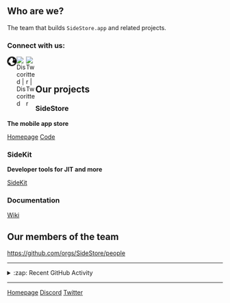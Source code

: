 <!-- 
Docs: How to use GitHub README and actions to auto-generate embedded content.
https://github.com/anuraghazra/github-readme-stats
https://www.youtube.com/watch?v=n6d4KHSKqGk
https://github.com/rahuldkjain/github-profile-readme-generator
 -->

## Who are we?

The team that builds `SideStore.app` and related projects.

### Connect with us:

<!--
[![Website](https://img.shields.io/website?label=sidestore.io&style=for-the-badge&url=https://sidestore.io)](https://sidestore.io)
[![Twitter Follow](https://img.shields.io/twitter/follow/sidestore_io?color=1DA1F2&logo=twitter&style=for-the-badge)](https://twitter.com/intent/follow?original_referer=https%3A%2F%2Fgithub.com%2Fsidestore&screen_name=sidestore)
[![GitHub Followers](https://img.shields.io/github/followers/sidestore?style=for-the-badge)]()
[![GitHub Sponsors](https://img.shields.io/github/sponsors/sidestore?style=for-the-badge
)]() 
-->

[<img align="left" alt="sidestore.io" width="22px" src="https://raw.githubusercontent.com/iconic/open-iconic/master/svg/globe.svg" />][website]
[<img align="left" alt="Discord | Discord" width="22px" src="https://cdn.jsdelivr.net/npm/simple-icons@v3/icons/discord.svg" />][discord]
[<img align="left" alt="Twitter | Twitter" width="22px" src="https://cdn.jsdelivr.net/npm/simple-icons@v3/icons/twitter.svg" />][twitter]

<br />
<br />

## Our projects

### SideStore

__The mobile app store__

[Homepage][website]
[Code][git.sidestore]

### SideKit

__Developer tools for JIT and more__

[SideKit][git.sidekit]

### Documentation

[Wiki][wiki]

## Our members of the team

https://github.com/orgs/SideStore/people

---

<details>
  <summary>:zap: Recent GitHub Activity</summary>

<!--START_SECTION:activity-->
1. 🗣 Commented on [#37](https://github.com/SideStore/sidestore.github.io/issues/37) in [SideStore/sidestore.github.io](https://github.com/SideStore/sidestore.github.io)
2. 🗣 Commented on [#36](https://github.com/SideStore/sidestore.github.io/issues/36) in [SideStore/sidestore.github.io](https://github.com/SideStore/sidestore.github.io)
3. ❌ Closed PR [#36](https://github.com/SideStore/sidestore.github.io/pull/36) in [SideStore/sidestore.github.io](https://github.com/SideStore/sidestore.github.io)
4. 🗣 Commented on [#37](https://github.com/SideStore/sidestore.github.io/issues/37) in [SideStore/sidestore.github.io](https://github.com/SideStore/sidestore.github.io)
5. 🗣 Commented on [#37](https://github.com/SideStore/sidestore.github.io/issues/37) in [SideStore/sidestore.github.io](https://github.com/SideStore/sidestore.github.io)
6. 💪 Opened PR [#37](https://github.com/SideStore/sidestore.github.io/pull/37) in [SideStore/sidestore.github.io](https://github.com/SideStore/sidestore.github.io)
7. 🗣 Commented on [#7](https://github.com/SideStore/omnisette-server/issues/7) in [SideStore/omnisette-server](https://github.com/SideStore/omnisette-server)
8. ❗️ Closed issue [#7](https://github.com/SideStore/omnisette-server/issues/7) in [SideStore/omnisette-server](https://github.com/SideStore/omnisette-server)
9. ❗️ Opened issue [#597](https://github.com/SideStore/SideStore/issues/597) in [SideStore/SideStore](https://github.com/SideStore/SideStore)
10. 🗣 Commented on [#596](https://github.com/SideStore/SideStore/issues/596) in [SideStore/SideStore](https://github.com/SideStore/SideStore)
11. ❗️ Opened issue [#596](https://github.com/SideStore/SideStore/issues/596) in [SideStore/SideStore](https://github.com/SideStore/SideStore)
12. 🗣 Commented on [#578](https://github.com/SideStore/SideStore/issues/578) in [SideStore/SideStore](https://github.com/SideStore/SideStore)
13. 🗣 Commented on [#156](https://github.com/SideStore/SideStore/issues/156) in [SideStore/SideStore](https://github.com/SideStore/SideStore)
14. 🗣 Commented on [#36](https://github.com/SideStore/sidestore.github.io/issues/36) in [SideStore/sidestore.github.io](https://github.com/SideStore/sidestore.github.io)
15. 🗣 Commented on [#36](https://github.com/SideStore/sidestore.github.io/issues/36) in [SideStore/sidestore.github.io](https://github.com/SideStore/sidestore.github.io)
16. 🗣 Commented on [#36](https://github.com/SideStore/sidestore.github.io/issues/36) in [SideStore/sidestore.github.io](https://github.com/SideStore/sidestore.github.io)
17. 🗣 Commented on [#347](https://github.com/SideStore/SideStore/issues/347) in [SideStore/SideStore](https://github.com/SideStore/SideStore)
18. 🗣 Commented on [#36](https://github.com/SideStore/sidestore.github.io/issues/36) in [SideStore/sidestore.github.io](https://github.com/SideStore/sidestore.github.io)
19. 🗣 Commented on [#36](https://github.com/SideStore/sidestore.github.io/issues/36) in [SideStore/sidestore.github.io](https://github.com/SideStore/sidestore.github.io)
20. 💪 Opened PR [#36](https://github.com/SideStore/sidestore.github.io/pull/36) in [SideStore/sidestore.github.io](https://github.com/SideStore/sidestore.github.io)
<!--END_SECTION:activity-->

</details>

---

[Homepage][patreon] [Discord][discord] [Twitter][twitter]

<!--
- [Patreon][patreon]
- [OpenCollective][opencollective]
- [YouTube][youtube]
-->

[website]: https://sidestore.io
[wiki]: https://wiki.sidestore.io
[twitter]: https://twitter.com/sidestore_io
[discord]: https://discord.gg/sidestore-949183273383395328
[youtube]: https://youtube.com/TODO
[patreon]: https://www.patreon.com/SideStore
[opencollective]: https://opencollective.com/TODO
[git.sidestore]: https://github.com/SideStore/SideStore/
[git.sidekit]: https://github.com/SideStore/SideKit

